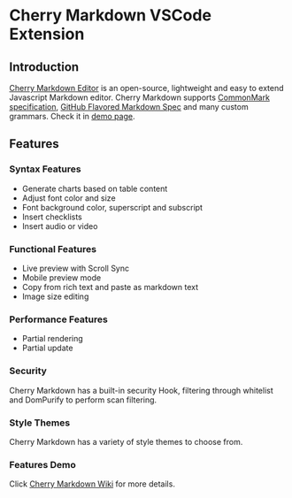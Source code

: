 # Cherry Markdown VSCode Extension

## Introduction

[Cherry Markdown Editor](https://github.com/Tencent/cherry-markdown) is an open-source, lightweight and easy to extend Javascript Markdown editor. Cherry Markdown supports [CommonMark specification](https://commonmark.org/), [GitHub Flavored Markdown Spec](https://github.github.com/gfm/) and many custom grammars. Check it in [demo page](https://tencent.github.io/cherry-markdown/examples/index.html).

## Features

### Syntax Features

- Generate charts based on table content
- Adjust font color and size
- Font background color, superscript and subscript
- Insert checklists
- Insert audio or video

### Functional Features

- Live preview with Scroll Sync
- Mobile preview mode
- Copy from rich text and paste as markdown text
- Image size editing

### Performance Features

- Partial rendering
- Partial update

### Security

Cherry Markdown has a built-in security Hook, filtering through whitelist and DomPurify to perform scan filtering.

### Style Themes

Cherry Markdown has a variety of style themes to choose from.

### Features Demo

Click [Cherry Markdown Wiki](https://github.com/Tencent/cherry-markdown/wiki/%E7%89%B9%E6%80%A7%E5%B1%95%E7%A4%BA-features) for more details.
